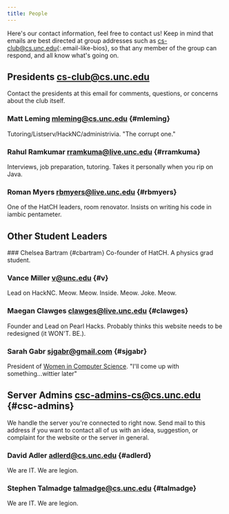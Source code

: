 ```yaml
---
title: People
---
```


Here's our contact information, feel free to contact us!  Keep in mind that
emails are best directed at group addresses such as
<cs-club@cs.unc.edu>{:.email-like-bios}, so that any member of the group can
respond, and all know what's going on.

<section markdown="1" id="bios">

Presidents <cs-club@cs.unc.edu>
-----------
Contact the presidents at this email for comments, questions, or concerns about
the club itself.

<div class="group" markdown="1">

### Matt Leming <mleming@cs.unc.edu> {#mleming}
Tutoring/Listserv/HackNC/administrivia. "The corrupt one."

### Rahul Ramkumar <rramkuma@live.unc.edu> {#rramkuma}
Interviews, job preparation, tutoring. Takes it personally when you rip on Java.

### Roman Myers <rbmyers@live.unc.edu> {#rbmyers}
One of the HatCH leaders, room renovator. Insists on writing his code in iambic pentameter.


</div>

Other Student Leaders
-------------
<div class="group self-preferred" markdown="1">
### Chelsea Bartram <chelsea.bartram@gmail.com> {#cbartram}
Co-founder of HatCH. A physics grad student.

### Vance Miller <v@unc.edu> {#v}
Lead on HackNC. Meow. Meow. Inside. Meow. Joke. Meow.


### Maegan Clawges <clawges@live.unc.edu> {#clawges}
Founder and Lead on Pearl Hacks. Probably thinks this website needs to be redesigned (it WON'T. BE.).


### Sarah Gabr <sjgabr@gmail.com> {#sjgabr}
President of [Women in Computer Science](https://www.facebook.com/groups/209467285885546/). "I'll come up with something...wittier later"
</div>

Server Admins <csc-admins-cs@cs.unc.edu> {#csc-admins}
----------
We handle the server you're connected to right now. Send mail to this address
if you want to contact all of us with an idea, suggestion, or complaint for the
website or the server in general.

<div class="group" markdown="1">

### David Adler <adlerd@cs.unc.edu> {#adlerd}
We are IT. We are legion.

### Stephen Talmadge <talmadge@cs.unc.edu> {#talmadge}
We are IT. We are legion.

</div>
</section>
